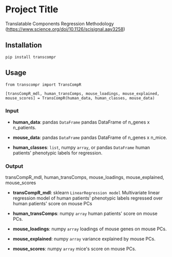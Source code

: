 # Project Title
Translatable Components Regression Methodology (https://www.science.org/doi/10.1126/scisignal.aay3258)

## Installation
```
pip install transcompr
```

## Usage
```
from transcompr import TransCompR
```
```
[transCompR_mdl, human_transComps, mouse_loadings, mouse_explained, mouse_scores] = TransCompR(human_data, human_classes, mouse_data)
```
### Input

- **human_data**: pandas `DataFrame` pandas DataFrame of n_genes x n_patients.

- **mouse_data**: pandas `DataFrame` pandas DataFrame of n_genes x n_mice.

- **human_classes**: `list`, numpy `array`, or pandas `DataFrame` human patients' phenotypic labels for regression.

### Output

transCompR_mdl, human_transComps, mouse_loadings, mouse_explained, mouse_scores

- **transCompR_mdl**: sklearn `LinearRegression model` Multivariate linear regression model of human patients' phenotypic labels regressed over human patients' score on mouse PCs

- **human_transComps**: numpy `array` human patients' score on mouse PCs.

- **mouse_loadings**: numpy `array` loadings of mouse genes on mouse PCs.

- **mouse_explained**: numpy `array` variance explained by mouse PCs.

- **mouse_scores**: numpy `array` mice's score on mouse PCs.
